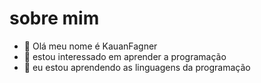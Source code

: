 # sobre mim
- 👋 Olá meu nome é KauanFagner
- 👀 estou interessado em aprender a programação 
- 🌱 eu estou aprendendo as linguagens da programação 


<!---
KauanFagner/KauanFagner is a ✨ special ✨ repository because its `README.md` (this file) appears on your GitHub profile.
You can click the Preview link to take a look at your changes.
--->
